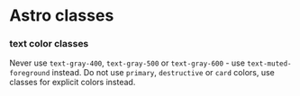 # Astro classes

### text color classes

Never use `text-gray-400`, `text-gray-500` or `text-gray-600` - use `text-muted-foreground` instead.
Do not use `primary`, `destructive` or `card` colors, use classes for explicit colors instead.
